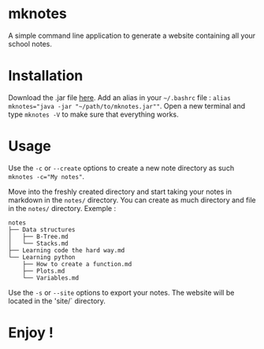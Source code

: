 # mknotes

A simple command line application to generate a website containing all your school notes.

# Installation

Download the .jar file [here](https://github.com/gregoryalary/mknotes/raw/master/artifacts/mknotes.jar).
Add an alias in your `~/.bashrc` file : `alias mknotes="java -jar "~/path/to/mknotes.jar""`.
Open a new terminal and type `mknotes -V` to make sure that everything works.

# Usage

Use the `-c` or `--create` options to create a new note directory as such `mknotes -c="My notes"`.

Move into the freshly created directory and start taking your notes in markdown in the `notes/` directory.
You can create as much directory and file in the `notes/` directory.
Exemple :
```
notes
├── Data structures
│   ├── B-Tree.md
│   └── Stacks.md
├── Learning code the hard way.md
└── Learning python
    ├── How to create a function.md
    ├── Plots.md
    └── Variables.md
```

Use the `-s` or `--site` options to export your notes. The website will be located in the 'site/` directory.

# Enjoy !
